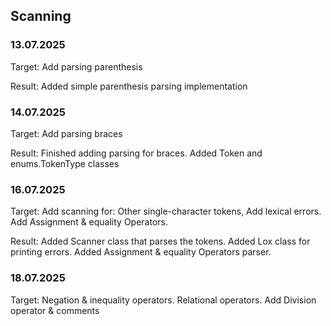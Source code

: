 ## Scanning
### 13.07.2025
Target: Add parsing parenthesis

Result: Added simple parenthesis parsing implementation

### 14.07.2025
Target: Add parsing braces

Result: Finished adding parsing for braces. Added Token and enums.TokenType classes

### 16.07.2025
Target: Add scanning for: Other single-character tokens, Add lexical errors. Add Assignment & equality Operators.

Result: Added Scanner class that parses the tokens. Added Lox class for printing errors. Added Assignment & equality Operators parser.

### 18.07.2025
Target: Negation & inequality operators. Relational operators. Add Division operator & comments
